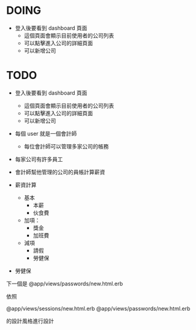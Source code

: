 # DOING

- 登入後要看到 dashboard 頁面
  - 這個頁面會顯示目前使用者的公司列表
  - 可以點擊進入公司的詳細頁面
  - 可以新增公司

# TODO

- 登入後要看到 dashboard 頁面

  - 這個頁面會顯示目前使用者的公司列表
  - 可以點擊進入公司的詳細頁面
  - 可以新增公司

- 每個 user 就是一個會計師
  - 每位會計師可以管理多家公司的帳務
- 每家公司有許多員工
- 會計師幫他管理的公司的員帳計算薪資

- 薪資計算

  - 基本
    - 本薪
    - 伙食費
  - 加項：
    - 獎金
    - 加班費
  - 減項
    - 請假
    - 勞健保

- 勞健保

下一個是 @app/views/passwords/new.html.erb

依照

@app/views/sessions/new.html.erb
@app/views/passwords/new.html.erb

的設計風格進行設計

